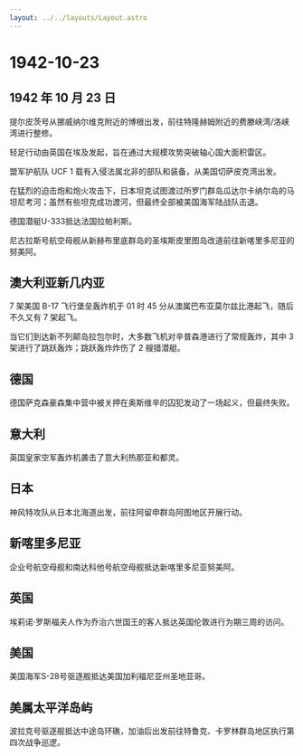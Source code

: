 ```yaml
---
layout: ../../layouts/Layout.astro
---
```


# 1942-10-23

## 1942 年 10 月 23 日

提尔皮茨号从挪威纳尔维克附近的博根出发，前往特隆赫姆附近的费滕峡湾/洛峡湾进行整修。

轻足行动由英国在埃及发起，旨在通过大规模攻势突破轴心国大面积雷区。

盟军护航队 UCF 1 载有入侵法属北非的部队和装备，从美国切萨皮克湾出发。

在猛烈的迫击炮和炮火攻击下，日本坦克试图渡过所罗门群岛瓜达尔卡纳尔岛的马坦尼考河；虽然有些坦克成功渡河，但最终全部被美国海军陆战队击退。

德国潜艇U-333抵达法国拉帕利斯。

尼古拉斯号航空母舰从新赫布里底群岛的圣埃斯皮里图岛改道前往新喀里多尼亚的努美阿。

## 澳大利亚新几内亚

7 架美国 B-17 飞行堡垒轰炸机于 01 时 45
分从澳属巴布亚莫尔兹比港起飞，随后不久又有 7 架起飞。

当它们到达新不列颠岛拉包尔时，大多数飞机对辛普森港进行了常规轰炸，其中 3
架进行了跳跃轰炸；跳跃轰炸炸伤了 2 艘猎潜艇。

## 德国

德国萨克森豪森集中营中被关押在奥斯维辛的囚犯发动了一场起义，但最终失败。

## 意大利

英国皇家空军轰炸机袭击了意大利热那亚和都灵。

## 日本

神风特攻队从日本北海道出发，前往阿留申群岛阿图地区开展行动。

## 新喀里多尼亚

企业号航空母舰和南达科他号航空母舰抵达新喀里多尼亚努美阿。

## 英国

埃莉诺·罗斯福夫人作为乔治六世国王的客人抵达英国伦敦进行为期三周的访问。

## 美国

美国海军S-28号驱逐舰抵达美国加利福尼亚州圣地亚哥。

## 美属太平洋岛屿

波拉克号驱逐舰抵达中途岛环礁，加油后出发前往特鲁克、卡罗林群岛地区执行第四次战争巡逻。
